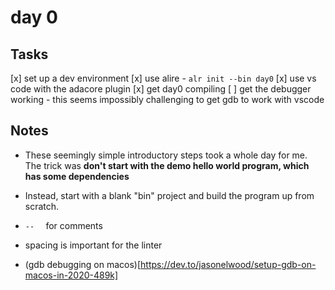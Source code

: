 # day 0

## Tasks
[x] set up a dev environment
[x] use alire
        - `alr init --bin day0`
[x] use vs code with the adacore plugin
[x] get day0 compiling 
[ ] get the debugger working - this seems impossibly challenging to get gdb to work with vscode

## Notes
- These seemingly simple introductory steps took a whole day for me. The trick was **don't start with the demo hello world program, which has some dependencies**
- Instead, start with a blank "bin" project and build the program up from scratch.
- `--  ` for comments
- spacing is important for the linter

- (gdb debugging on macos)[https://dev.to/jasonelwood/setup-gdb-on-macos-in-2020-489k]

